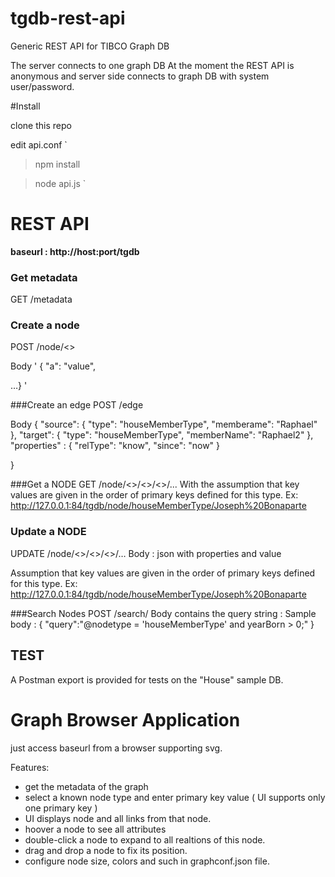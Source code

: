 # tgdb-rest-api
Generic REST API for TIBCO Graph DB

The server connects to one graph DB
At the moment the REST API is anonymous and server side connects to graph DB with system user/password.

#Install

clone this repo

edit api.conf 
`
> npm install

> node api.js
`

# REST API 
**baseurl  : http://host:port/tgdb**


### Get metadata
GET /metadata

### Create a node 

POST /node/<<nodeType>>

Body
'
{ "a": "value",

…}
'

###Create an edge 
POST /edge

Body 
{
	"source": {
		"type": "houseMemberType",
		"memberame": "Raphael"
	},
	"target": {
		"type": "houseMemberType",
		"memberName": "Raphael2"
	},
	"properties" : {
		"relType": "know",
		"since": "now"
	}
    
}

###Get a NODE 
GET /node/<<type>>/<<keyValue>>/<<keyValue>>/...
With the assumption that key values are given in the order of primary keys defined for this type.
Ex:
http://127.0.0.1:84/tgdb/node/houseMemberType/Joseph%20Bonaparte
### Update a  NODE 
UPDATE /node/<<type>>/<<keyValue>>/<<keyValue>>/…
Body : json with properties and value

Assumption that key values are given in the order of primary keys defined for this type.
Ex:
http://127.0.0.1:84/tgdb/node/houseMemberType/Joseph%20Bonaparte


###Search Nodes
POST /search/
Body contains the query string : 
Sample body :
{
	"query":"@nodetype = 'houseMemberType' and yearBorn > 0;"
}

## TEST 
A Postman export is provided for tests on the "House" sample DB.

# Graph Browser Application
just access baseurl from a browser supporting svg.

Features:
* get the metadata of the graph
* select a known node type and enter primary key value ( UI supports only one primary key )
* UI displays node and all links from that node.
* hoover a node to see all attributes
* double-click a node to expand to all realtions of this node.
* drag and drop a node to fix its position.
* configure node size, colors and such in graphconf.json file.




 

